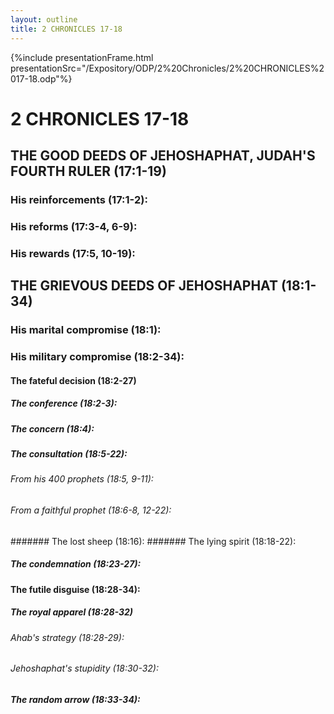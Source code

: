 ```yaml
---
layout: outline
title: 2 CHRONICLES 17-18
---
```

{%include presentationFrame.html presentationSrc="/Expository/ODP/2%20Chronicles/2%20CHRONICLES%2017-18.odp"%}

# 2 CHRONICLES 17-18 
## THE GOOD DEEDS OF JEHOSHAPHAT, JUDAH\'S FOURTH RULER (17:1-19) 
###  His reinforcements (17:1-2): 
###  His reforms (17:3-4, 6-9): 
###  His rewards (17:5, 10-19): 
## THE GRIEVOUS DEEDS OF JEHOSHAPHAT (18:1-34) 
###  His marital compromise (18:1): 
###  His military compromise (18:2-34): 
####  The fateful decision (18:2-27) 
#####  The conference (18:2-3): 
#####  The concern (18:4): 
#####  The consultation (18:5-22): 
######  From his 400 prophets (18:5, 9-11): 
######  From a faithful prophet (18:6-8, 12-22): 
#######  The lost sheep (18:16): 
#######  The lying spirit (18:18-22): 
#####  The condemnation (18:23-27): 
####  The futile disguise (18:28-34): 
#####  The royal apparel (18:28-32) 
######  Ahab\'s strategy (18:28-29): 
######  Jehoshaphat\'s stupidity (18:30-32): 
#####  The random arrow (18:33-34): 
